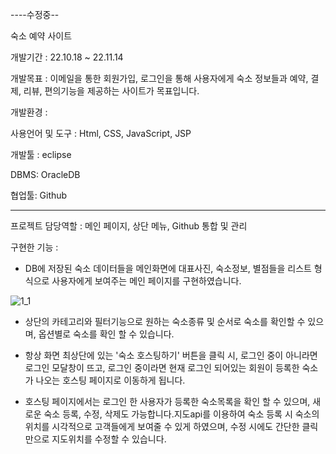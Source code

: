 
----수정중--


숙소 예약 사이트

개발기간 : 22.10.18 ~ 22.11.14

개발목표 : 이메일을 통한 회원가입, 로그인을 통해 사용자에게 숙소 정보들과 예약, 결제, 리뷰, 편의기능을 제공하는 사이트가 목표입니다.

개발환경 : 

사용언어 및 도구 : Html, CSS, JavaScript, JSP

개발툴 : eclipse

DBMS: OracleDB

협업툴: Github

-----------------------------------------------------------------------

프로젝트 담당역할 : 메인 페이지, 상단 메뉴, Github 통합 및 관리


구현한 기능 :

- DB에 저장된 숙소 데이터들을 메인화면에 대표사진, 숙소정보, 별점들을 리스트 형식으로 사용자에게 보여주는 메인 페이지를 구현하였습니다.

![1_1](https://user-images.githubusercontent.com/93087571/222812744-848363e9-a910-4b13-8695-1257a7420c49.png)


- 상단의 카테고리와 필터기능으로 원하는 숙소종류 및 순서로 숙소를 확인할 수 있으며, 옵션별로 숙소를 확인 할 수 있습니다.

- 항상 화면 최상단에 있는 '숙소 호스팅하기' 버튼을 클릭 시, 로그인 중이 아니라면 로그인 모달창이 뜨고,
  로그인 중이라면 현재 로그인 되어있는 회원이 등록한 숙소가 나오는 호스팅 페이지로 이동하게 됩니다.
  
- 호스팅 페이지에서는 로그인 한 사용자가 등록한 숙소목록을 확인 할 수 있으며,
  새로운 숙소 등록, 수정, 삭제도 가능합니다.지도api를 이용하여 숙소 등록 시
  숙소의 위치를 시각적으로 고객들에게 보여줄 수 있게 하였으며,
  수정 시에도 간단한 클릭만으로 지도위치를 수정할 수 있습니다.

